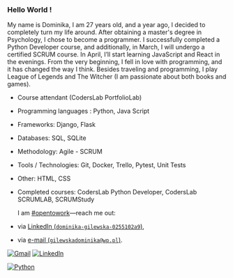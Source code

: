 ### Hello World !
My name is Dominika, I am 27 years old, and a year ago, I decided to completely turn my life around. 
After obtaining a master's degree in Psychology, I chose to become a programmer. I successfully 
completed a Python Developer course, and additionally, in March, I will undergo a certified SCRUM 
course. In April, I’ll start learning JavaScript and React in the evenings. From the very beginning, I fell 
in love with programming, and it has changed the way I think. Besides traveling and programming, I play 
League of Legends and The Witcher (I am passionate about both books and games). 
- Course attendant (CodersLab PortfolioLab)
- Programming languages : Python, Java Script
- Frameworks: Django, Flask
- Databases: SQL, SQLite
- Methodology: Agile - SCRUM
- Tools / Technologies: Git, Docker, Trello, Pytest, Unit Tests
- Other: HTML, CSS
- Completed courses: CodersLab Python Developer, CodersLab SCRUMLAB, SCRUMStudy
  
  I am [#opentowork](https://www.linkedin.com/in/dominika-gilewska-0255102a9/)—reach me out:
- via [LinkedIn (`dominika-gilewska-0255102a9`)](https://www.linkedin.com/in/dominika-gilewska-0255102a9/),
- via [e-mail (`gilewskadominika@wp.pl`)](mailto:gilewskadominika@wp.pl).


[![Gmail](https://img.shields.io/badge/gilewskadominika@wp.pl-D14836?logo=gmail&logoColor=white)](mailto:gilewskadominika@wp.pl)
[![LinkedIn](https://img.shields.io/badge/in%2Fgilewskadominika-0255102a9-%230077B5.svg?logo=linkedin&logoColor=white)](https://www.linkedin.com/in/dominika-gilewska-0255102a9/)



[![Python](https://img.shields.io/badge/Python-3776AB?style=for-the-badge&logo=python&logoColor=yellow)](https://shields.io/)
